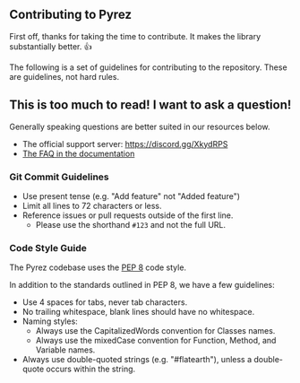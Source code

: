 ## Contributing to Pyrez

First off, thanks for taking the time to contribute. It makes the library substantially better. :+1:

The following is a set of guidelines for contributing to the repository. These are guidelines, not hard rules.

## This is too much to read! I want to ask a question!

Generally speaking questions are better suited in our resources below.

- The official support server: https://discord.gg/XkydRPS
- [The FAQ in the documentation](https://luissilva1044894.github.io/Pyrez/faq)

### Git Commit Guidelines

- Use present tense (e.g. "Add feature" not "Added feature")
- Limit all lines to 72 characters or less.
- Reference issues or pull requests outside of the first line.
    - Please use the shorthand `#123` and not the full URL.

### Code Style Guide
The Pyrez codebase uses the [PEP 8](https://pep8.org/ "PEP 8") code style.

In addition to the standards outlined in PEP 8, we have a few guidelines:
- Use 4 spaces for tabs, never tab characters.
- No trailing whitespace, blank lines should have no whitespace.
- Naming styles:
    - Always use the CapitalizedWords convention for Classes names.
    - Always use the mixedCase convention for Function, Method, and Variable names.
- Always use double-quoted strings (e.g. "#flatearth"), unless a double-quote occurs within the string.
